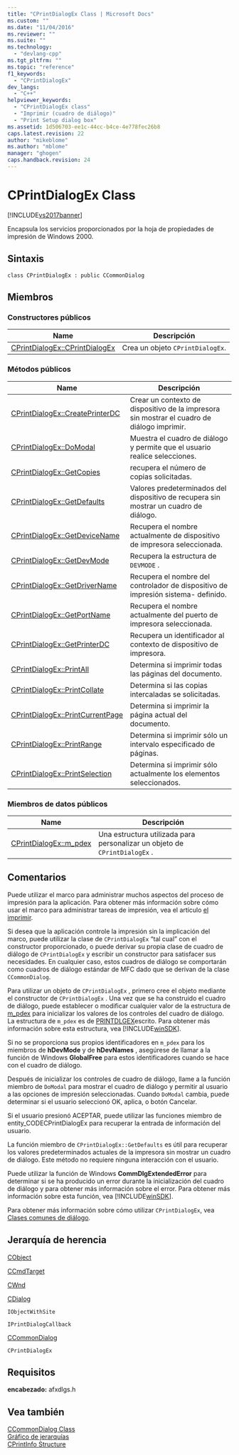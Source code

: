 ```yaml
---
title: "CPrintDialogEx Class | Microsoft Docs"
ms.custom: ""
ms.date: "11/04/2016"
ms.reviewer: ""
ms.suite: ""
ms.technology: 
  - "devlang-cpp"
ms.tgt_pltfrm: ""
ms.topic: "reference"
f1_keywords: 
  - "CPrintDialogEx"
dev_langs: 
  - "C++"
helpviewer_keywords: 
  - "CPrintDialogEx class"
  - "Imprimir (cuadro de diálogo)"
  - "Print Setup dialog box"
ms.assetid: 1d506703-ee1c-44cc-b4ce-4e778fec26b8
caps.latest.revision: 22
author: "mikeblome"
ms.author: "mblome"
manager: "ghogen"
caps.handback.revision: 24
---
```

# CPrintDialogEx Class
[!INCLUDE[vs2017banner](../../assembler/inline/includes/vs2017banner.md)]

Encapsula los servicios proporcionados por la hoja de propiedades de impresión de Windows 2000.  
  
## Sintaxis  
  
```  
class CPrintDialogEx : public CCommonDialog  
```  
  
## Miembros  
  
### Constructores públicos  
  
|Name|Descripción|  
|----------|-----------------|  
|[CPrintDialogEx::CPrintDialogEx](../Topic/CPrintDialogEx::CPrintDialogEx.md)|Crea un objeto `CPrintDialogEx`.|  
  
### Métodos públicos  
  
|Name|Descripción|  
|----------|-----------------|  
|[CPrintDialogEx::CreatePrinterDC](../Topic/CPrintDialogEx::CreatePrinterDC.md)|Crear un contexto de dispositivo de la impresora sin mostrar el cuadro de diálogo imprimir.|  
|[CPrintDialogEx::DoModal](../Topic/CPrintDialogEx::DoModal.md)|Muestra el cuadro de diálogo y permite que el usuario realice selecciones.|  
|[CPrintDialogEx::GetCopies](../Topic/CPrintDialogEx::GetCopies.md)|recupera el número de copias solicitadas.|  
|[CPrintDialogEx::GetDefaults](../Topic/CPrintDialogEx::GetDefaults.md)|Valores predeterminados del dispositivo de recupera sin mostrar un cuadro de diálogo.|  
|[CPrintDialogEx::GetDeviceName](../Topic/CPrintDialogEx::GetDeviceName.md)|Recupera el nombre actualmente de dispositivo de impresora seleccionada.|  
|[CPrintDialogEx::GetDevMode](../Topic/CPrintDialogEx::GetDevMode.md)|Recupera la estructura de `DEVMODE` .|  
|[CPrintDialogEx::GetDriverName](../Topic/CPrintDialogEx::GetDriverName.md)|Recupera el nombre del controlador de dispositivo de impresión sistema\- definido.|  
|[CPrintDialogEx::GetPortName](../Topic/CPrintDialogEx::GetPortName.md)|Recupera el nombre actualmente del puerto de impresora seleccionada.|  
|[CPrintDialogEx::GetPrinterDC](../Topic/CPrintDialogEx::GetPrinterDC.md)|Recupera un identificador al contexto de dispositivo de impresora.|  
|[CPrintDialogEx::PrintAll](../Topic/CPrintDialogEx::PrintAll.md)|Determina si imprimir todas las páginas del documento.|  
|[CPrintDialogEx::PrintCollate](../Topic/CPrintDialogEx::PrintCollate.md)|Determina si las copias intercaladas se solicitadas.|  
|[CPrintDialogEx::PrintCurrentPage](../Topic/CPrintDialogEx::PrintCurrentPage.md)|Determina si imprimir la página actual del documento.|  
|[CPrintDialogEx::PrintRange](../Topic/CPrintDialogEx::PrintRange.md)|Determina si imprimir sólo un intervalo especificado de páginas.|  
|[CPrintDialogEx::PrintSelection](../Topic/CPrintDialogEx::PrintSelection.md)|Determina si imprimir sólo actualmente los elementos seleccionados.|  
  
### Miembros de datos públicos  
  
|Name|Descripción|  
|----------|-----------------|  
|[CPrintDialogEx::m\_pdex](../Topic/CPrintDialogEx::m_pdex.md)|Una estructura utilizada para personalizar un objeto de `CPrintDialogEx` .|  
  
## Comentarios  
 Puede utilizar el marco para administrar muchos aspectos del proceso de impresión para la aplicación.  Para obtener más información sobre cómo usar el marco para administrar tareas de impresión, vea el artículo [el imprimir](../../mfc/printing.md).  
  
 Si desea que la aplicación controle la impresión sin la implicación del marco, puede utilizar la clase de `CPrintDialogEx` “tal cual” con el constructor proporcionado, o puede derivar su propia clase de cuadro de diálogo de `CPrintDialogEx` y escribir un constructor para satisfacer sus necesidades.  En cualquier caso, estos cuadros de diálogo se comportarán como cuadros de diálogo estándar de MFC dado que se derivan de la clase `CCommonDialog`.  
  
 Para utilizar un objeto de `CPrintDialogEx` , primero cree el objeto mediante el constructor de `CPrintDialogEx` .  Una vez que se ha construido el cuadro de diálogo, puede establecer o modificar cualquier valor de la estructura de [m\_pdex](../Topic/CPrintDialogEx::m_pdex.md) para inicializar los valores de los controles del cuadro de diálogo.  La estructura de `m_pdex` es de [PRINTDLGEX](http://msdn.microsoft.com/library/windows/desktop/ms646844)escrito.  Para obtener más información sobre esta estructura, vea [!INCLUDE[winSDK](../../atl/includes/winsdk_md.md)].  
  
 Si no se proporciona sus propios identificadores en `m_pdex` para los miembros de **hDevMode** y de **hDevNames** , asegúrese de llamar a la función de Windows **GlobalFree** para estos identificadores cuando se hace con el cuadro de diálogo.  
  
 Después de inicializar los controles de cuadro de diálogo, llame a la función miembro de `DoModal` para mostrar el cuadro de diálogo y permitir al usuario a las opciones de impresión seleccionadas.  Cuando `DoModal` cambia, puede determinar si el usuario seleccionó OK, aplica, o botón Cancelar.  
  
 Si el usuario presionó ACEPTAR, puede utilizar las funciones miembro de entity\_CODECPrintDialogEx para recuperar la entrada de información del usuario.  
  
 La función miembro de `CPrintDialogEx::GetDefaults` es útil para recuperar los valores predeterminados actuales de la impresora sin mostrar un cuadro de diálogo.  Este método no requiere ninguna interacción con el usuario.  
  
 Puede utilizar la función de Windows **CommDlgExtendedError** para determinar si se ha producido un error durante la inicialización del cuadro de diálogo y para obtener más información sobre el error.  Para obtener más información sobre esta función, vea [!INCLUDE[winSDK](../../atl/includes/winsdk_md.md)].  
  
 Para obtener más información sobre cómo utilizar `CPrintDialogEx`, vea [Clases comunes de diálogo](../../mfc/common-dialog-classes.md).  
  
## Jerarquía de herencia  
 [CObject](../../mfc/reference/cobject-class.md)  
  
 [CCmdTarget](../../mfc/reference/ccmdtarget-class.md)  
  
 [CWnd](../../mfc/reference/cwnd-class.md)  
  
 [CDialog](../../mfc/reference/cdialog-class.md)  
  
 `IObjectWithSite`  
  
 `IPrintDialogCallback`  
  
 [CCommonDialog](../../mfc/reference/ccommondialog-class.md)  
  
 `CPrintDialogEx`  
  
## Requisitos  
 **encabezado:** afxdlgs.h  
  
## Vea también  
 [CCommonDialog Class](../../mfc/reference/ccommondialog-class.md)   
 [Gráfico de jerarquías](../../mfc/hierarchy-chart.md)   
 [CPrintInfo Structure](../../mfc/reference/cprintinfo-structure.md)